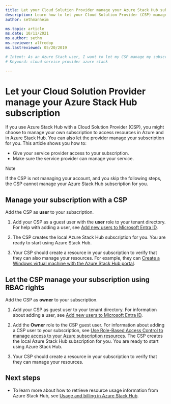 ```yaml
---
title: Let your Cloud Solution Provider manage your Azure Stack Hub subscription 
description: Learn how to let your Cloud Solution Provider (CSP) manage your Azure Stack Hub subscription for you.
author: sethmanheim

ms.topic: article
ms.date: 10/11/2021
ms.author: sethm
ms.reviewer: alfredop
ms.lastreviewed: 05/20/2019

# Intent: As an Azure Stack user, I want to let my CSP manage my subscription for me so I can .... 
# Keyword: cloud service provider azure stack

---
```



# Let your Cloud Solution Provider manage your Azure Stack Hub subscription

If you use Azure Stack Hub with a Cloud Solution Provider (CSP), you might choose to manage your own subscription to access resources in Azure and in Azure Stack Hub. You can also let the provider manage your subscription for you. This article shows you how to:

* Give your service provider access to your subscription.
* Make sure the service provider can manage your service.

> [!NOTE]
> If the CSP is not managing your account, and you skip the following steps, the CSP cannot manage your Azure Stack Hub subscription for you.

## Manage your subscription with a CSP

Add the CSP as **user** to your subscription.

1. Add your CSP as a guest user with the **user** role to your tenant directory. For help with adding a user, see [Add new users to Microsoft Entra ID](/azure/active-directory/add-users-azure-active-directory).

2. The CSP creates the local Azure Stack Hub subscription for you. You are ready to start using Azure Stack Hub.

3. Your CSP should create a resource in your subscription to verify that they can also manage your resources. For example, they can [Create a Windows virtual machine with the Azure Stack Hub portal](azure-stack-quick-windows-portal.md).

## Let the CSP manage your subscription using RBAC rights

Add the CSP as **owner** to your subscription.

1. Add your CSP as guest user to your tenant directory. For information about adding a user, see [Add new users to Microsoft Entra ID](/azure/active-directory/add-users-azure-active-directory).

2. Add the **Owner** role to the CSP guest user. For information about adding a CSP user to your subscription, see [Use Role-Based Access Control to manage access to your Azure subscription resources](/azure/role-based-access-control/role-assignments-portal). The CSP creates the local Azure Stack Hub subscription for you. You are ready to start using Azure Stack Hub.
3. Your CSP should create a resource in your subscription to verify that they can manage your resources.

## Next steps

* To learn more about how to retrieve resource usage information from Azure Stack Hub, see [Usage and billing in Azure Stack Hub](../operator/azure-stack-billing-and-chargeback.md).
